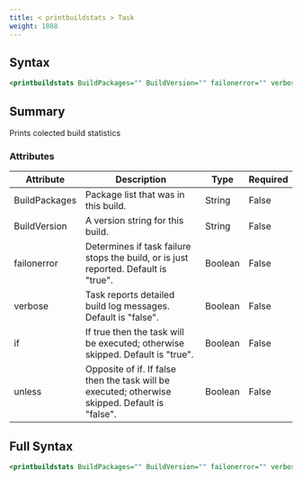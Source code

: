 ```yaml
---
title: < printbuildstats > Task
weight: 1088
---
```

## Syntax
```xml
<printbuildstats BuildPackages="" BuildVersion="" failonerror="" verbose="" if="" unless="" />
```
## Summary ##
Prints colected build statistics


### Attributes
| Attribute | Description | Type | Required |
| --------- | ----------- | ---- | -------- |
| BuildPackages | Package list that was in this build. | String | False |
| BuildVersion | A version string for this build. | String | False |
| failonerror | Determines if task failure stops the build, or is just reported. Default is &quot;true&quot;. | Boolean | False |
| verbose | Task reports detailed build log messages.  Default is &quot;false&quot;. | Boolean | False |
| if | If true then the task will be executed; otherwise skipped. Default is &quot;true&quot;. | Boolean | False |
| unless | Opposite of if.  If false then the task will be executed; otherwise skipped. Default is &quot;false&quot;. | Boolean | False |

## Full Syntax
```xml
<printbuildstats BuildPackages="" BuildVersion="" failonerror="" verbose="" if="" unless="" />
```
